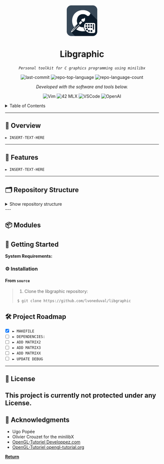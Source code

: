 <p align="center">
  <img src="./libgraphic.png" width="100" alt="project-logo">
</p>
<p align="center">
    <h1 align="center">Libgraphic</h1>
</p>
<p align="center">
    <em><code>Personal toolkit for C graphics programming using minilibx</code></em>
</p>
<p align="center">
	<img src="https://img.shields.io/github/last-commit/lvoneduval/libgraphic?style=for-the-badge&color=blue" alt="last-commit">
	<img src="https://img.shields.io/github/languages/top/lvoneduval/libgraphic?style=for-the-badge&logo=C" alt="repo-top-language">
	<img src="https://img.shields.io/github/languages/count/lvoneduval/libgraphic?style=for-the-badge&color=0080ff" alt="repo-language-count">
<p>
<p align="center">
		<em>Developed with the software and tools below.</em>
</p>
<p align="center">
	<img src="https://img.shields.io/badge/Vim-grey?style=for-the-badge&logo=Vim" alt="Vim">
	<img src="https://img.shields.io/badge/mlx%2042-%23Edeef1?style=for-the-badge&logo=42&logoColor=black" alt="42 MLX">
   	<img src="https://img.shields.io/badge/VS%20Code-%232b9eed?style=for-the-badge&logo=visualstudiocode&logoColor=%230d67a7" alt="VSCode">
	<img src="https://img.shields.io/badge/OpenAI-%2377a99c?style=for-the-badge&logo=OpenAI&logoColor=white" alt="OpenAI">
</p>

<!-- TABLE OF CONTENTS -->
<details>
  <summary>Table of Contents</summary>

- [📍 Overview](#-overview)
- [🧩 Features](#-features)
- [🗂️ Repository Structure](#️-repository-structure)
- [🚀 Getting Started](#-getting-started)
  - [⚙️ Installation](#️-installation)
  - [🤖 Usage](#-usage)
- [🛠 Project Roadmap](#-project-roadmap)
- [📄 License](#-license)
- [👏 Acknowledgments](#-acknowledgments)
</details>
<hr>

## 📍 Overview

<code>► INSERT-TEXT-HERE</code>

---

## 🧩 Features

<code>► INSERT-TEXT-HERE</code>

---

## 🗂️ Repository Structure
<details>
  <summary>Show repository structure </summary>

```plaintext
└── README.md
└── camera/
    ├── includes/
    │   └── camera.h
    └── sources/
        ├── ft_cam_new.c
        ├── ft_cam_init.c
        ├── ft_cam_lookat.c
        └── ft_view_mat4.c
└── color/
    ├── colorhsl/
    │   ├── includes/
    │   │   └── colorhsl.h
    │   └── sources/
    │       ├── ft_hsl_new.c
    │       ├── ft_hsl_default.c
    │       ├── ft_hsl_from_rgba.c
    │       ├── ft_hsl_add.c
    │       ├── ft_hsl_sub.c
    │       └── ft_hsl_lerp.c
    ├── colorrgb/
    │   ├── includes/
    │   │   └── colorrgb.h
    │   └── sources/
    │       ├── ft_rgb_new.c
    │       ├── ft_rgb_default.c
    │       ├── ft_rgb_from_i.c
    │       ├── ft_rgb_to_i.c
    │       └── ft_rgb_lerp.c
    ├── colorrgba/
    │   ├── includes/
    │   │   └── colorrgba.h
    │   └── sources/
    │       ├── ft_rgba_new.c
    │       ├── ft_rgba_default.c
    │       ├── ft_rgba_from_i.c
    │       ├── ft_rgba_from_hsl.c
    │       ├── ft_rgba_add.c
    │       ├── ft_rgba_sub.c
    │       └── ft_icolor_lerp.c
    └── includes/
	├── colorstruct.h
        └── color.h
└── debug/
    ├── includes/
    │   └── debug.h
    └── sources/
        ├── print_camera.c
        ├── print_matrix.c
        └── print_vector.c
└── graphic_math/
    ├── includes/
    │   └── g_math.h
    └── sources/
        ├── ft_orthoproj_mat4.c
        ├── ft_to_frange.c
        ├── ft_vieport_llc.c
        ├── ft_persproj_mat4.c
        ├── ft_vertex3f_proj.c
        └── ft_vieport_tlc.c
└── matrix/
    ├── includes/
    │	├── matrixstruct.h
    │   └── matrix.h
    ├── matrix2/
    │   ├── includes/
    │   └── sources/
    ├── matrix3/
    │   ├── includes/
    │   └── sources/
    ├── matrix4/
    │   ├── includes/
    │   │   └── matrix4.h
    │   └── sources/
    │       ├── ft_mat4_null.c
    │       ├── ft_mat4_identity.c
    │       ├── ft_mat4_from_aarot.c
    │       ├── ft_mat4_from_eulerrot.c
    │       ├── ft_mat4_from_quat.c
    │       ├── ft_mat4_from_sphrot.c
    │       ├── ft_mat4_mul.c
    │       ├── ft_mat4_premul_quat.c
    │       ├── ft_mat4_premul_norm_quat.c
    │       ├── ft_mat4_premul_vector3.c
    │       ├── ft_mat4_postmul_quat.c
    │       ├── ft_mat4_postmul_vector3.c
    │       ├── ft_mat4_scale_from_vector3.c
    │       └── ft_mat4_translate_from_vector3.c
    └── matrixX/
        ├── includes/
        └── sources/
└── mlx_tools/
    ├── includes/
    │   └── mlx_tools.h
    └── sources/
        ├── fast_line.c
        ├── mlx_bresenham.c
        ├── mlx_end.c
        ├── mlx_init.c
        └── pixel_to_img.c
└── rotation/
    ├── axeAngleRot/
    │   ├── includes/
    │   │   └── aarot.h
    │   └── sources/
    │       ├── ft_aarot_new.c
    │       ├── ft_aarot_from_eulerrot.c
    │       ├── ft_aarot_from_quat.c
    │       ├── ft_aarot_from_mat4.c
    │       ├── ft_aarot_from_sphrot.c
    │       └── ft_aarot_normalize.c
    ├── eulerRot/
    │   ├── includes/
    │   │   └── eulerrot.h
    │   └── sources/
    │       ├── ft_eulerrot_new.c
    │       ├── ft_eulerrot_from_aarot.c
    │       ├── ft_eulerrot_from_quat.c
    │       ├── ft_eulerrot_from_mat4.c
    │       ├── ft_eulerrot_from_sphrot.c
    │       ├── ft_eulerrot_add.c
    │       ├── ft_eulerrot_sub.c
    │       ├── ft_eulerrot_equal.c
    │       └── ft_eulerrot_lerp.c
    ├── quaternion/
    │   ├── includes/
    │   │   └── quaternion.h
    │   └── sources/
    │       ├── ft_quat_new.c
    │       ├── ft_quat_from_aarot.c
    │       ├── ft_quat_from_mat4.c
    │       ├── ft_quat_from_vector3.c
    │       ├── ft_quat_from_sphrot.c
    │       ├── ft_quat_add.c
    │       ├── ft_quat_sub.c
    │       ├── ft_quat_add_n.c
    │       ├── ft_quat_sub_n.c
    │       ├── ft_quat_mul.c
    │       ├── ft_quat_equal.c
    │       ├── ft_quat_opp.c
    │       ├── ft_quat_inv.c
    │       ├── ft_quat_scale.c
    │       ├── ft_quat_normalize.c
    │       ├── ft_quat_magn.c
    │       ├── ft_quat_crossprod.c
    │       ├── ft_quat_dotnormalize.c
    │       ├── ft_quat_dotprod.c
    │       ├── ft_quat_lerp.c
    │       ├── ft_quat_from_eulerrot.c
    │       └── ft_quat_slerp.c
    ├── sphericRot/
    │   ├── includes/
    │   │   └── sphrot.h
    │   └── sources/
    │       ├── ft_sphrot_from_aarot.c
    │       ├── ft_sphrot_from_eulerrot.c
    │       ├── ft_sphrot_from_quat.c
    │       └── ft_sphrot_from_mat4.c
    └─ includes/
       |── rotationstruct.h
       └── rotation.h
└── vector/
    ├── includes/
    │	├── vectorstruct.h
    │   └── vector.h
    ├── vector2/
    │   ├── includes/
    │   │   └── vector2.h
    │   └── sources/
    │       ├── ft_vector2_new.c
    │       ├── ft_vector2_add.c
    │       ├── ft_vector2_sub.c
    │       ├── ft_vector2_equal.c
    │       ├── ft_vector2_opp.c
    │       ├── ft_vector2_scale.c
    │       ├── ft_vector2_magn.c
    │       ├── ft_vector2_normalize.c
    │       ├── ft_vector2_det.c
    │       └── ft_vector2_dotprod.c
    └── vector3/
        ├── includes/
        │   └── vector3.h
        └── sourceGs/
            ├── ft_vector3_new.c
            ├── ft_vector3_null.c
            ├── ft_vector3_from_quat.c
            ├── ft_vector3_add.c
            ├── ft_vector3_sub.c
            ├── ft_vector3_opp.c
            ├── ft_vector3_scale.c
            ├── ft_vector3_equal.c
            ├── ft_vector3_magn.c
            ├── ft_vector3_crossprod.c
            ├── ft_vector3_dotprod.c
            └── ft_vector3_normalize.c
└── vertex/
    ├── includes/
    │	├── vertexstruct.h
    │   └── vertex.h
    ├── vertex2f/
    │   ├── includes/
    │   │   └── vertex2f.h
    │   └── sources/
    │       ├── ft_vertex2f_new.c
    │       ├── ft_vertex2f_null.c
    │       ├── ft_vertex2f_add.c
    │       ├── ft_vertex2f_sub.c
    │       ├── ft_vertex2f_mul.c
    │       ├── ft_vertex2f_div.c
    │       └── ft_vertex2f_opp.c
    ├── vertex2i/
    │   ├── includes/
    │   │   └── vertex2i.h
    │   └── sources/
    │       ├── ft_vertex2i_new.c
    │       ├── ft_vertex2i_null.c
    │       ├── ft_vertex2i_add.c
    │       ├── ft_vertex2i_sub.c
    │       ├── ft_vertex2i_mul.c
    │       ├── ft_vertex2i_div.c
    │       └── ft_vertex2i_opp.c
    ├── vertex3f/
    │   ├── includes/
    │   │   └── vertex3f.h
    │   └── sources/
    │       ├── ft_vertex3f_new.c
    │       ├── ft_vertex3f_null.c
    │       ├── ft_vertex3f_add.c
    │       ├── ft_vertex3f_sub.c
    │       ├── ft_vertex3f_mul.c
    │       ├── ft_vertex3f_div.c
    │       ├── ft_vertex3f_opp.c
    │       └── ft_vertex3f_from_vertex3i.c
    └── vertex3i/
        ├── includes/
        │   └── vertex3i.h
        └── sources/
            ├── ft_vertex3i_new.c
            ├── ft_vertex3i_null.c
            ├── ft_vertex3i_add.c
            ├── ft_vertex3i_sub.c
            ├── ft_vertex3i_mul.c
            ├── ft_vertex3i_div.c
            └── ft_vertex3i_opp.c
```
</details>
---

## 📦 Modules

## 🚀 Getting Started

**System Requirements:**


### ⚙️ Installation

<h4>From <code>source</code></h4>

> 1. Clone the libgraphic repository:
>
> ```console
> $ git clone https://github.com/lvoneduval/libgraphic
> ```
>

## 🛠 Project Roadmap

- [X] `► MAKEFILE`
- [ ] `► DEPENDENCIES:`
- [ ] `► ADD MATRIX2`
- [ ] `► ADD MATRIX3`
- [ ] `► ADD MATRIXX` 
- [ ] `► UPDATE DEBUG`

---

## 📄 License

This project is currently not protected under any License.
---

## 👏 Acknowledgments

- Ugo Popée
- Olivier Crouzet for the minilibX
- [OpenGL-Tutoriel Developpez.com](https://jeux.developpez.com/tutoriels/OpenGL-ogldev/)
- [OpenGL-Tutoriel opengl-tutorial.org](https://www.opengl-tutorial.org)

[**Return**](#-overview)
